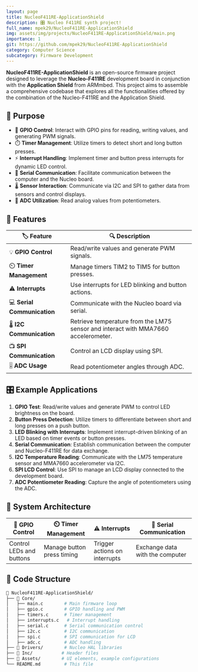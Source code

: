 ```yaml
---
layout: page
title: NucleoF411RE-ApplicationShield
description: 🎛️ Nucleo F411RE synth project!
full_name: mpek29/NucleoF411RE-ApplicationShield
img: assets/img/projects/NucleoF411RE-ApplicationShield/main.png
importance: 1
git: https://github.com/mpek29/NucleoF411RE-ApplicationShield
category: Computer Science
subcategory: Firmware Development
---
```



**NucleoF411RE-ApplicationShield** is an open-source firmware project designed to leverage the **Nucleo-F411RE** development board in conjunction with the **Application Shield** from ARMmbed. This project aims to assemble a comprehensive codebase that explores all the functionalities offered by the combination of the Nucleo-F411RE and the Application Shield.

## 🎯 Purpose

- 🔌 **GPIO Control**: Interact with GPIO pins for reading, writing values, and generating PWM signals.
- ⏱️ **Timer Management**: Utilize timers to detect short and long button presses.
- ⚡ **Interrupt Handling**: Implement timer and button press interrupts for dynamic LED control.
- 💬 **Serial Communication**: Facilitate communication between the computer and the Nucleo board.
- 🌡️ **Sensor Interaction**: Communicate via I2C and SPI to gather data from sensors and control displays.
- 🔄 **ADC Utilization**: Read analog values from potentiometers.

## 📝 Features

| 🏷️ Feature                | 🔍 Description                                 |
|--------------------------|-----------------------------------------------|
| 💡 **GPIO Control**       | Read/write values and generate PWM signals.   |
| ⏲️ **Timer Management**    | Manage timers TIM2 to TIM5 for button presses. |
| ⚠️ **Interrupts**         | Use interrupts for LED blinking and button actions. |
| 💻 **Serial Communication** | Communicate with the Nucleo board via serial. |
| 🌡️ **I2C Communication**  | Retrieve temperature from the LM75 sensor and interact with MMA7660 accelerometer. |
| 📺 **SPI Communication**   | Control an LCD display using SPI.             |
| 🎚️ **ADC Usage**         | Read potentiometer angles through ADC.        |

## 🎛️ Example Applications

1. **GPIO Test**: Read/write values and generate PWM to control LED brightness on the board.
2. **Button Press Detection**: Utilize timers to differentiate between short and long presses on a push button.
3. **LED Blinking with Interrupts**: Implement interrupt-driven blinking of an LED based on timer events or button presses.
4. **Serial Communication**: Establish communication between the computer and Nucleo-F411RE for data exchange.
5. **I2C Temperature Reading**: Communicate with the LM75 temperature sensor and MMA7660 accelerometer via I2C.
6. **SPI LCD Control**: Use SPI to manage an LCD display connected to the development board.
7. **ADC Potentiometer Reading**: Capture the angle of potentiometers using the ADC.

## 📐 System Architecture

| 🔌 GPIO Control | ⏲️ Timer Management | ⚠️ Interrupts | 💬 Serial Communication |
|----------------|---------------------|---------------|------------------------|
| Control LEDs and buttons | Manage button press timing | Trigger actions on interrupts | Exchange data with the computer |

## 📜 Code Structure

```bash
📁 NucleoF411RE-ApplicationShield/
├── 📂 Core/
│   ├── main.c        # Main firmware loop
│   ├── gpio.c        # GPIO handling and PWM
│   ├── timers.c      # Timer management
│   ├── interrupts.c   # Interrupt handling
│   ├── serial.c      # Serial communication control
│   ├── i2c.c         # I2C communication
│   ├── spi.c         # SPI communication for LCD
│   ├── adc.c         # ADC handling
├── 📂 Drivers/        # Nucleo HAL libraries
├── 📂 Inc/           # Header files
├── 📂 Assets/        # UI elements, example configurations
└── README.md         # This file
```

